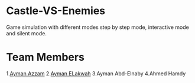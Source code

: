 # Castle-VS-Enemies

Game simulation with different modes step by step mode, interactive mode and silent mode.

# Team Members

1.[Ayman Azzam](https://github.com/AymanAzzam)
2.[Ayman ELakwah](https://github.com/aymanElakwah)
3.Ayman Abd-Elnaby
4.Ahmed Hamdy
